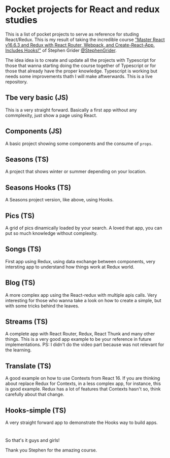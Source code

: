 # Pocket projects for React and redux studies

This is a list of pocket projects to serve as reference for studing React/Redux. This is my result of taking the incredible course ["Master React v16.6.3 and Redux with React Router, Webpack, and Create-React-App. Includes Hooks!"](https://www.udemy.com/course/react-redux) of Stephen Grider [@StephenGrider](https://github.com/StephenGrider).

The idea idea is to create and update all the projects with Typescript for those that wanna starting doing the course together of Typescript or for those that already have the proper knowledge. Typescript is working but needs some improvements thath I will make aftwerwards. This is a live repository.

## Tbe very basic (JS)
This is a very straight forward. Basically a first app without any commplexity, just show a page using React.

## Components (JS)
A basic project showing some components and the consume of `props`.

## Seasons (TS)
A project that shows winter or summer depending on your location.

## Seasons Hooks (TS)
A Seasons project version, like above, using Hooks.

## Pics (TS)
A grid of pics dinamically loaded by your search. A loved that app, you can put so much knowledge without complexity.

## Songs (TS)
First app using Redux, using data exchange between components, very intersting app to understand how things work at Redux world.

## Blog (TS)
A more complex app using the React-redux with multiple apis calls. Very interesting for those who wanna take a look on how to create a simple, but with some tricks behind the leaves.

## Streams (TS)
A complete app with React Router, Redux, React Thunk and many other things. This is a very good app example to be your reference in future implementations. PS: I didn't do the video part because was not relevant for the learning.

## Translate (TS)
A good example on how to use Contexts from React 16. If you are thinking about replace Redux for Contexts, in a less complex app, for instance, this is good example. Redux has a lot of features that Contexts hasn't so, think carefully about that change.

## Hooks-simple (TS)
A very straight forward app to demonstrate the Hooks way to build apps.

#
So that's it guys and girls!

Thank you Stephen for the amazing course.
